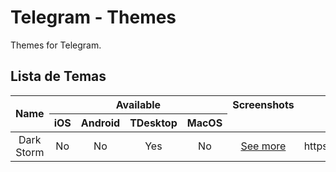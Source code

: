 # Telegram - Themes
Themes for Telegram.

## Lista de Temas
<table>
  <thead>
    <tr>
      <th style="text-align: center" rowspan="2" colspan="1">Name</th>
      <th style="text-align: center" rowspan="1" colspan="4">Available</th>
      <th style="text-align: center" rowspan="1" colspan="1">Screenshots</th>
      <th style="text-align: center" rowspan="1" colspan="1">Link</th>
    </tr>
    <tr>
      <th style="text-align: center">iOS</th>
      <th style="text-align: center">Android</th>
      <th style="text-align: center">TDesktop</th>
      <th style="text-align: center">MacOS</th>
    </tr>
  </thead>
  <tbody>
    <tr>
      <td style="text-align: center">Dark Storm</td>
      <td style="text-align: center">No</td>
      <td style="text-align: center">No</td>
      <td style="text-align: center">Yes</td>
      <td style="text-align: center">No</td>
      <td style="text-align: center"><a href="./dark_storm/">See more</a></td>
      <td style="text-align: center">https://t.me/addtheme/dark_storm</td>
    </tr>
  </tbody>
  <tfoot>
  </tfoot>
</table>